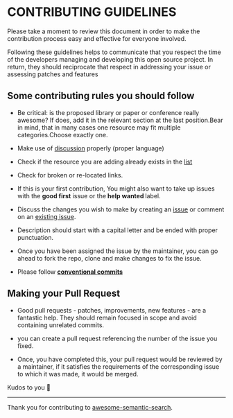 # CONTRIBUTING GUIDELINES
Please take a moment to review this document in order to make the contribution process easy and effective for everyone involved.

Following these guidelines helps to communicate that you respect the time of the developers managing and developing this open source project. In return, they should reciprocate that respect in addressing your issue or assessing patches and features 
## Some contributing rules you should follow 
 
 - Be critical: is the proposed library or paper or conference really awesome? If does, add it in the relevant section at the last position.Bear in mind, that in many cases one resource may fit multiple categories.Choose exactly one.
 - Make use of [discussion](https://github.com/Agrover112/awesome-semantic-search/discussions) properly (proper language)
 -  Check if the resource you are adding already exists in the [list](https://github.com/Agrover112/awesome-semantic-search#papers)
 -  Check for broken or re-located links.
- If this is your first contribution, You might also want to take up issues with the <b>good first</b> issue or the<b> help wanted </b>label.

- Discuss the changes you wish to make by creating an [issue](https://github.com/Agrover112/awesome-semantic-search/issues/new) or comment on an [existing issue](https://github.com/Agrover112/awesome-semantic-search/issues).
-  Description should start with a capital letter and be ended with proper punctuation.
- Once you have been assigned the issue by the maintainer, you can go ahead to fork the repo, clone and make changes to fix the issue. 
- Please follow [**conventional commits**](https://www.conventionalcommits.org/en/v1.0.0-beta.2/)

## Making your Pull Request

- Good pull requests - patches, improvements, new features - are a fantastic help. They should remain focused in scope and avoid containing unrelated commits. 

- you can create a pull request referencing the number of the issue you fixed. 
 
- Once, you have completed this, your pull request would be reviewed by a maintainer, if it satisfies the requirements of the corresponding issue to which it was made, it would be merged.

Kudos to you :balloon:

---

Thank you for contributing to [awesome-semantic-search](https://github.com/Agrover112/awesome-semantic-search).
